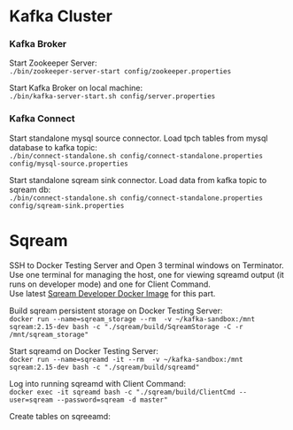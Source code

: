 # Kafka Cluster
### Kafka Broker
Start Zookeeper Server:<br />
`./bin/zookeeper-server-start config/zookeeper.properties`

Start Kafka Broker on local machine:<br />
`./bin/kafka-server-start.sh config/server.properties`

### Kafka Connect
Start standalone mysql source connector. Load tpch tables from mysql database to kafka topic:<br />
`./bin/connect-standalone.sh config/connect-standalone.properties config/mysql-source.properties`

Start standalone sqream sink connector. Load data from kafka topic to sqream db:<br />
`./bin/connect-standalone.sh config/connect-standalone.properties config/sqream-sink.properties`

# Sqream 
SSH to Docker Testing Server and Open 3 terminal windows on Terminator.<br />
Use one terminal for managing the host, one for viewing sqreamd output (it runs on developer mode) and one for Client Command.<br />
Use latest [Sqream Developer Docker Image](http://gitlab.sq.l/DevOps/sqream-developer) for this part.<br />

Build sqream persistent storage on Docker Testing Server:<br />
`docker run --name=sqream_storage --rm  -v ~/kafka-sandbox:/mnt sqream:2.15-dev bash -c "./sqream/build/SqreamStorage -C -r /mnt/sqream_storage"`

Start sqreamd on Docker Testing Server:<br />
`docker run --name=sqreamd -it --rm  -v ~/kafka-sandbox:/mnt sqream:2.15-dev bash -c "./sqream/build/sqreamd"`

Log into running sqreamd with Client Command:<br />
`docker exec -it sqreamd bash -c "./sqream/build/ClientCmd --user=sqream --password=sqream -d master"`

Create tables on sqreeamd:<br />



